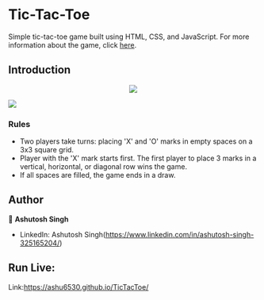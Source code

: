 # Tic-Tac-Toe

Simple tic-tac-toe game built using HTML, CSS, and JavaScript. For more information about the game, click [here](https://en.wikipedia.org/wiki/Tic-tac-toe).




## Introduction

<p align="center">
    <img src="![image](https://github.com/ashu6530/TicTacToe/assets/82864661/2cd3e20d-cde3-4324-bab2-75553dc3c50d)">

</p
  <p align="center">
   <img src="![Screenshot 2024-03-20 at 10 43 26 PM](https://github.com/ashu6530/TicTacToe/assets/82864661/58c35785-a31f-45c8-9a29-c993182e0371)">
</p>


### Rules

- Two players take turns: placing 'X' and 'O' marks in empty spaces on a 3x3 square grid.
- Player with the 'X' mark starts first. The first player to place 3 marks in a vertical, horizontal, or diagonal row wins the game.
- If all spaces are filled, the game ends in a draw.



## Author

👤 **Ashutosh Singh**

* LinkedIn: Ashutosh Singh(https://www.linkedin.com/in/ashutosh-singh-325165204/)

  
## Run Live:

Link:https://ashu6530.github.io/TicTacToe/
